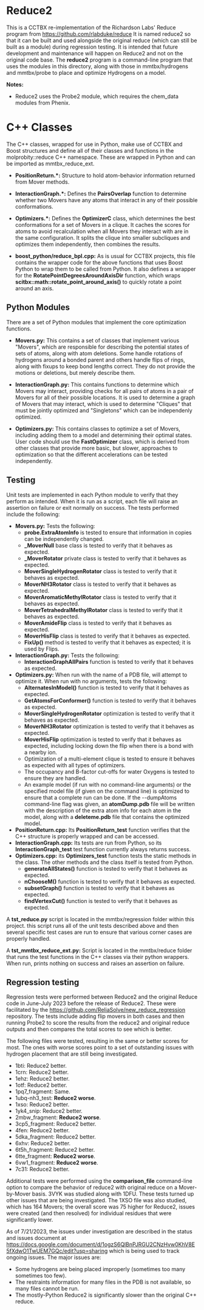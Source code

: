 # Reduce2

This is a CCTBX re-implementation of the Richardson Labs' Reduce program from https://github.com/rlabduke/reduce
It is named reduce2 so that it can be built and used alongside the original reduce (which can still be built as
a module) during regression testing.  It is intended that future development and maintenance will happen
on Reduce2 and not on the original code base. The **reduce2** program is a command-line program that
uses the modules in this directory, along with those in mmtbx/hydrogens and mmtbx/probe to place
and optimize Hydrogens on a model.

**Notes:**
* Reduce2 uses the Probe2 module, which requires the chem_data modules from Phenix.

# C++ Classes

The C++ classes, wrapped for use in Python, make use of CCTBX and Boost structures and define
all of their classes and functions in the molprobity::reduce C++ namespace. These are wrapped
in Python and can be imported as mmtbx_reduce_ext.

* **PositionReturn.*:** Structure to hold atom-behavior information returned from Mover methods.

* **InteractionGraph.*:** Defines the **PairsOverlap** function to determine whether two Movers
have any atoms that interact in any of their possible conformations.

* **Optimizers.*:** Defines the **OptimizerC** class, which determines the best conformations
for a set of Movers in a clique. It caches the scores for atoms to avoid recalculation when all
Movers they interact with are in the same configuration. It splits the clique into smaller
subcliques and optimizes them independently, then combines the results.

* **boost_python/reduce_bpl.cpp:** As is usual for CCTBX projects, this file contains the wrapper
code for the above functions that uses Boost Python to wrap them to be called from Python. It also
defines a wrapper for the **RotatePointDegreesAroundAxisDir** function, which wraps
**scitbx::math::rotate_point_around_axis()** to quickly rotate a point around an axis.

## Python Modules

There are a set of Python modules that implement the core optimization functions.

* **Movers.py:** This contains a set of classes that implement various "Movers", which are
responsible for describing the potential states of sets of atoms, along with atom deletions.
Some handle rotations of hydrogens around a bonded parent and others handle flips of rings,
along with fixups to keep bond lengths correct. They do not provide the motions or deletions,
but merely describe them.

* **InteractionGraph.py:** This contains functions to determine which Movers may interact,
providing checks for all pairs of atoms in a pair of Movers for all of their possible locations.
It is used to determine a graph of Movers that may interact, which is used to determine "Cliques"
that must be jointly optimized and "Singletons" which can be independenly optimized.

* **Optimizers.py:** This contains classes to optimize a set of Movers, including adding them
to a model and determining their optimal states. User code should use the **FastOptimizer** class,
which is derived from other classes that provide more basic, but slower, approaches to optimization
so that the different accelerations can be tested independently.

## Testing

Unit tests are implemented in each Python module to verify that they perform as intended.
When it is run as a script, each file will raise an assertion on failure or exit normally on success.
The tests performed include the following:
* **Movers.py:** Tests the following:
    * **probe.ExtraAtomInfo** is tested to ensure that information in copies can be independently changed.
    * **_MoverNull** base class is tested to verify that it behaves as expected.
    * **_MoverRotator** private class is tested to verify that it behaves as expected.
    * **MoverSingleHydrogenRotator** class is tested to verify that it behaves as expected.
    * **MoverNH3Rotator** class is tested to verify that it behaves as expected.
    * **MoverAromaticMethylRotator** class is tested to verify that it behaves as expected.
    * **MoverTetrahedralMethylRotator** class is tested to verify that it behaves as expected.
    * **MoverAmideFlip** class is tested to verify that it behaves as expected.
    * **MoverHisFlip** class is tested to verify that it behaves as expected.
    * **FixUp()** method is tested to verify that it behaves as expected; it is used by Flips.
* **InteractionGraph.py:** Tests the following:
    * **InteractionGraphAllPairs** function is tested to verify that it behaves as expected.
* **Optimizers.py:** When run with the name of a PDB file, will attempt to optimize it. When run
    with no arguments, tests the following:
    * **AlternatesInModel()** function is tested to verify that it behaves as expected.
    * **GetAtomsForConformer()** function is tested to verify that it behaves as expected.
    * **MoverSingleHydrogenRotator** optimization is tested to verify that it behaves as expected.
    * **MoverNH3Rotator** optimization is tested to verify that it behaves as expected.
    * **MoverHisFlip** optimization is tested to verify that it behaves as expected,
    including locking down the flip when there is a bond with a nearby ion.
    * Optimization of a multi-element clique is tested to ensure it behaves as expected with all
    types of optimizers.
    * The occupancy and B-factor cut-offs for water Oxygens is tested to ensure they are handled.
    * An example model (if run with no command-line arguments) or the specified model file (if
    given on the command line) is optimized to ensure that a complete run can be done. If the
    --dumpAtoms command-line flag was given, an **atomDump.pdb** file will be written with the
    description of the extra atom info for each atom in the model, along with a **deleteme.pdb**
    file that contains the optimized model.
* **PositionReturn.cpp:** Its **PositionReturn_test** function verifies that the C++ structure
is properly wrapped and can be accessed.
* **InteractionGraph.cpp:** Its tests are run from Python, so its **InteractionGraph_test**
test function currently always returns success.
* **Optimizers.cpp:** its **Optimizers_test** function tests the static methods in the class.
The other methods and the class itself is tested from Python.
    * **generateAllStates()** function is tested to verify that it behaves as expected.
    * **nChooseM()** function is tested to verify that it behaves as expected.
    * **subsetGraph()** function is tested to verify that it behaves as expected.
    * **findVertexCut()** function is tested to verify that it behaves as expected.

A **tst_reduce.py** script is located in the mmtbx/regression folder within this project.  this
script runs all of the unit tests described above and then several specific test cases are run
to ensure that various corner cases are properly handled.

A **tst_mmtbx_reduce_ext.py:** Script is located in the mmtbx/reduce folder that runs the test
functions in the C++ classes via their python wrappers. When run, prints nothing on success and
raises an assertion on failure.

## Regression testing

Regression tests were performed between Reduce2 and the original Reduce code in June-July 2023 before
the release of Reduce2. These were facilitated by the https://github.com/ReliaSolve/new_reduce_regression
repository. The tests include adding flip movers in both cases and then running Probe2 to score the results from
the reduce2 and original reduce outputs and then compares the total scores to see which is better.

The following files were tested, resulting in the same or better scores for most. The ones with worse
scores point to a set of outstanding issues with hydrogen placement that are still being investigated.
- 1bti: Reduce2 better.
- 1crn: Reduce2 better.
- 1ehz: Reduce2 better.
- 1otf: Reduce2 better.
- 1pq7_fragment: Same.
- 1ubq-nh3_test: **Reduce2 worse**.
- 1xso: Reduce2 better.
- 1yk4_snip: Reduce2 better.
- 2mbw_fragment: **Reduce2 worse**.
- 3cp5_fragment: Reduce2 better.
- 4fen: Reduce2 better.
- 5dka_fragment: Reduce2 better.
- 6xhv: Reduce2 better.
- 6t5h_fragment: Reduce2 better.
- 6tte_fragment: **Reduce2 worse**.
- 6vw1_fragment: **Reduce2 worse**.
- 7c31: Reduce2 better.

Additional tests were performed using the **comparison_file** command-line option to compare the
behavior of reduce2 with original reduce on a Mover-by-Mover basis. 3VYK was studied along
with 1DFU. These tests turned up other issues that are being investigated. The 1XSO file was
also studied, which has 164 Movers; the overall score was 75 higher for Reduce2, issues were
created (and then resolved) for individual residues that were significantly lower.

As of 7/21/2023, the issues under investigation are described in the status and issues document at
https://docs.google.com/document/d/1ogzS6QlBnPJRGU2CNzHvw0KhV8E5fXdwO1TwUEM7GQc/edit?usp=sharing 
which is being used to track ongoing issues. The major issues are:
- Some hydrogens are being placed improperly (sometimes too many sometimes too few).
- The restraints information for many files in the PDB is not available, so many files cannot be run.
- The mostly-Python Reduce2 is significantly slower than the original C++ reduce.
